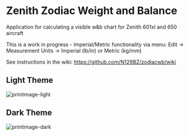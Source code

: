 # Zenith Zodiac Weight and Balance
Application for calculating a visible w&amp;b chart for Zenith 601xl and 650 aircraft

This is a work in progress - Imperial/Metric functionality via menu: Edit -> Measurement Units -> Imperial (lb/in) or Metric (kg/mm)

See instructions in the wiki: https://github.com/N129BZ/zodiacwb/wiki


## Light Theme
![printimage-light](https://github.com/N129BZ/zodiacwb/assets/47579080/8559777d-c288-4617-b8d5-16ecb1b64f33)


## Dark Theme
![printimage-dark](https://github.com/N129BZ/zodiacwb/assets/47579080/a2365840-8b25-4e4d-87e6-a3e21446c2cc)



